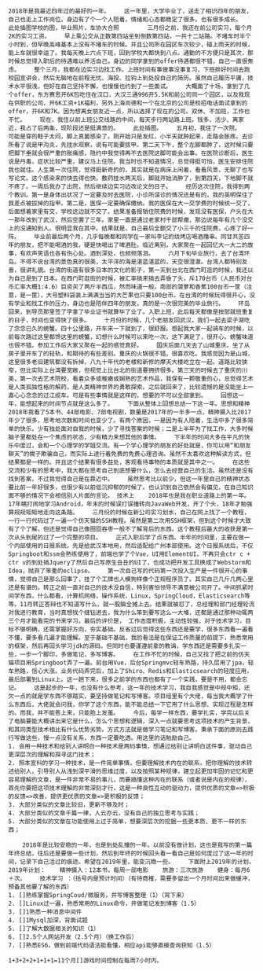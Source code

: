     2018年是我最近四年过的最好的一年。    这一年里，大学毕业了，送走了相识四年的朋友，自己也走上工作岗位。身边有了个一个人陪着，情绪和心态都稳定了很多。也有很多成长。    此处插图学校的图，毕业照片，车协大合照        三月份之前，我还在前公司实习，每个月2K的实习工资。    早上乘公交从正数第四站坐到倒数第四站，一共十二站路。不堵车时半个小时到，但早晚高峰基本上没有不堵车的时候。并且公司所在园区车次较少，碰上雨天的时候，能上车就很幸运了。我每天晚上六点下班，回到学校大都快到八点。通勤的不方便只是其次，那时候总觉得入职后的待遇难以养活自己，身边的同学拿到的offer待遇都很不错，自己一直很焦虑。    整个三月，我都在边实习边找工作。上班时间有事做事没事复习，下班排好时间去跑校园宣讲会，然后无脑地在前程无忧、海投、拉钩上到处投自己的简历。虽然自己履历平庸，技术水平很浅，但好在自己坚持不懈，也慢慢也约到了一些面试。    大概面了十场，拿到了几个offer，东方赛思开6K包吃住在汉口，大汉三通996开5.5K和前公司同一个园区，以及我现在供职的公司，开6K工资+1K福利，另外上海尚德和一个在北京的公司是校招电话面试拿到的offer，开6K和7K。因为想离女朋友近一点，所以选择了现在的公司。双休、不加班，工作也不忙。    现在，我住以前上班公交线路的中间，每天步行两站路上班。钱多、活少、离家近，我占了后两条，现阶段还是挺满意的。    此处插图。    五月初，我住了一次院。    可能是穿的鞋子太闷，脚上真菌感染了。刚开始只是发红，小半天就肿起来，走路会胀疼。去诊所看了说是甲沟炎，先挂水观察，说有可能要拔甲。第二天下午，整个左脚都肿了，这时候只要把脚下垂就会很严重的胀痛感，隐约中我觉得再不去医院这脚可能会出事。在医院诊断后，医生说是丹毒，症状比较严重，建议马上住院。我当时也不知道情况，总觉得挺可怕，医生安排住院我也就住。人生第一次住院，觉得挺新奇的的，其实就是在病床上闲着，看看风景，无聊了也写写论文。这个感染来的快去得也快，敷药挂水两天后，脚就开始消肿了，到第四天，下地脚不就不疼了。一周后我办了出院，然后继续边实习边改论文的日子。    经历这次住院，我得到两个教训。第一是身体出状况了一定要及时去医院，小诊所误诊的情况还是有的，我的英明保住了我差点被拔掉的指甲。第二是，医保一定要确保缴纳。我的医保在大一交学费的时候统一交了，后面想着家里有交，学校这边就不交了。结果准备报销住院费的时候，发现没有医保，户头在大一那年改到了武汉，然后空置了三年。家里一直是通过老家村干部帮缴，那边说每年有几个没交上的没通知到人。很明显我在其中。结果就是，自己最后全额交了小三千的住院费，心疼了好一阵。    毕业前最后两个月，几乎每晚都和同学在一家叫李记的烧烤店喝酒撸串。同甘共苦四年的朋友，把不能喝酒的我，硬是快喝出了啤酒肚。临近离别，大家聚在一起回忆大一大二的故事，有欢声笑语也各有伤心处。酒到深处，也频频落泪。    六月下旬毕业旅行，去了台湾环岛。不得不说台湾的景色真的很美，太平洋的海是湛蓝湛蓝的，天空很澄澈。台湾人都特别友善，很讲礼貌。台湾的街道有很多日本的文化的影子，第一天到台北在西门町逛的时候，我还以为自己是到了日本。在西门町逛街的时候，被汇率搞来搞去弄昏了头，斥170台币（人民币对台币汇率大概1:4.6）巨资买了两斤半西瓜，然而味道一般。南部的菠萝和香蕉100台币一筐（注意，是一筐），大号塑料袋装上满满当当的大芒果也只要100台币。在台湾的时候玩得很开心，没有学业和找工作的压力，身边也是陪伴四年的朋友，真的是一次很完美的毕业旅行。    环岛回来，到导员那里签了字拿了毕业证书就算毕了业了。入职上班，此后每天都像是按部就班重复的日子，时间也变得快了很多。    十月份的时候，几个老朋友回武汉，我们一起去梁子湖吃了念念已久的螃蟹。四十公里路，开车来一下就到了，很舒服。想起我大家一起骑车的时候，以前每次路过这里都馋这里的螃蟹，幻想什么时候可以来吃一次，这下满足了，很开心。螃蟹味道也很不错。参加工作后大家又聚在一起的感觉真好。    国庆后面几天去了山城重庆。坐了从房子里开车了的轻轨，和期待的有些差别。重庆的火锅很不错，很喜欢吃。我感觉因为是山城，这里很多老旧建筑都没有拆掉，八九十年代的老楼和新修的摩天大楼屹立在一起。道路比较狭窄，但比实际上台湾要宽敞，但视觉上比台北的街道要拥挤很多。第三天的时候去了重庆的川美，第一次去艺术院校，看着众多或稚嫩或娴熟的艺术作品，我保有一颗敬重的心，总觉得艺术是人类孤独性格的解药，是人类精神世界的勇敢探索。之后就回来了，比较遗憾的是没能坐上一直心心念念的过江缆车。可是有些事情就是这样的，想要的不可以全部拿到。    回想这一年，能想起来的时间节点就是这么多了。    下面从整体上回想总结一下这一年。思想和精神    2018年我看了5本书、44部电影、7部电视剧，数量是2017年的一半多一点，精神摄入比2017年少了很多，思考地次数和时间也变少了。有两个原因，一是因为有人陪着，生活中多了很多简单的快乐，少有独处面对自我的时候，少了寻找答案的时候；二是上半年为了找工作，大多时候脑子里都处在一个焦虑的状态，少有精力来想其他的事情。    下半年的时间大多在平凡的快乐中度过，会和一个心理学的学姐交流。有一个学心理学的朋友的好处就是，你可以用“和朋友聊天”的幌子欺骗自己，而实际上进行着免费的免费心理咨询。虽然不太喜欢这种解读方式，但结果都是一样的。并且这个结果有很多益处，客观看待事物的本质就是其中之一。    在这些交流和少有的思考中，我大都在思考自己到底想要什么，怎么去经营自己的生活。虽然还是没有找到答案，不过我觉得自己是在靠近中。    虽然思考比以前少，但这一年里自己的精神状态要比前一年好很多，也很少有以前低沉抑郁的时候了。也认识到自己依然会有偏见，在自己知识面不够的情况下会相信别人片面的言论。 技术上    2018年也是我在职业道路上的第一年。17年瞎打闹地学习Android，年末的时候误打误撞转向JavaWeb开发，开了个头，18年才勉强算规规矩矩地走向这条路。    三月份的时候在新公司实习划水，自己在网上找了一个教程，一行一行代码过了一遍一个仿天猫的SSH教程。虽然是第二次用SSH框架，但到这个时候才大致有了个了解，但还是觉得自己像囫囵吞枣一般不了解背后的东西。这个教程后最大的收获是第一次从头到尾的过了一个完整的项目。    正式入职后学了点东西。半年的时间里，主要在做一个内部使用的日报系统。先是给武汉本地用，然后适配给广州本部使用。这个日报系统后，不仅Springboot和ssm会熟练使用了，前端也学了个Vue，UI用ElementUI，不再只会ctr c + ctr v的到处搞Jquery了然后自己写原生丑丑的UI了，也成功把开发工具换成了Webstorm和Idea，抛弃了笨重的eclipse。    第一次自己写的代码第一次投入生产是一件很开心的事情，觉得自己是那么回事了，挂了个工牌也人模狗样像个正规程序员了。其实自己几斤几两心里还是有谱的。转正之前一直对自己的技术没自信，特别害怕领导不满意被公司开了。中间抓紧时间学东西，什么都看，计算机网络，操作系统，Linux，SpringCloud，Elasticsearch等等。11月转正答辩也不知道写什么，就一股脑全摊上去。结果就被怼了，总经理和部门经理轮流对我进行教育，当时真想找个缝钻进去，我为什么笨到要写这么一大堆，还都是通过那种动辄两三个月才能看完的书来学习。最后的评价是， 工作态度积极，主动性较强，对于技术学习，目标不够明确，还需掌握好方向，夯实基础。反省过后觉得这些东西还是要学，很多东西看一遍看不懂，要多看几遍才能理解。至于基础不基础，我的看法是在保证工作质量的前提下，熟悉常用的框架，然后再回头学习jdk的源码。但同时也要谨遵前辈的教诲，学东西还是需要多扎实一些，一步一个脚印，多做笔记，多写博客。    在工作不忙的时候，自己又找了把之前的仿天猫项目用Springboot弄了一遍。前台用Vue，后台Springmvc轻车熟路，持久层用了jpa，轻车熟路，信心大涨。业务代码弄完后，加上了Shiro、Redis和Elasticsearch的轻度应用，最后部署到Linux上。这一趟下来，很多之前学的东西也都有了一个实践，要是不用，都会忘记。    这是起步的一年，也没有什么参考，这一年的技术学习，我自我感觉是中规中矩，还欠一点的就是学东西不够踏实，要坚持做笔记和写博客。项目组里有个大佬，每当我大概学了什么东西后，大佬就会问我，你学了这个东西，能不能总结一下它用了什么思想、实现过程是怎样的。而我，并不能答上来，只能脸上发羞。    今后，每学一样东西，要学扎实，学完以后关了电脑要能大概讲出来它是什么，怎么个思想和逻辑，深入一点就要思考这项技术的产生背景，和其同类型技术相比有什么优势劣势。方式方法就是做学习笔记和写博客。秉承下面的原则去践行写做这些，慢一点没有关系，东西一定要吃透。用这里的话勉励自己。
	1. 会用一种技术和给别人讲明白一种技术是两码事情，想通过给别让讲明白这件事，驱动自己更深层次的理解和探寻这门技术；
	2. 照本宣科的学习一种技术，是一件简单事情，但要理解技术内在的联系，把你理解的技术转述给别人，引导别人从浅到深平滑的思维过度，以及按照某种规律，建立起更加牢固的记忆和更容易理解的文章，是一件非常不易的事儿，而要搞懂这种内在的联系（或者说是内在的规律），首先你要把这项技术理解的非常深刻才行，这是一种良性互动的驱动力，提供优质的文章=>积极的反馈=>改善，提供更优质的文章=>更积极的反馈；
	3. 大部分类似的文章比较旧，更新不够及时；
	4. 大部分类似的文章千篇一律，人云亦云，没有自己的独立思考与实践；
	5. 大部分类似的文章在功能使用上过于简单，想要深层次的挖掘一些更本质、更不一样的东西；

        2018年是比较安稳的一年，也是到处乱撞的一年。以前没有做计划，这也是我写的第一篇年终总结，往后还是要做一些计划，然后到年终的时候回头看一看自己是如何度过了这一年的时间，记录下自己活过的痕迹。希望在2019年里，能变沉稳一些。    下面附上2019年的计划。2019年计划：    精神摄入：12本书，每周一部电影    旅游：三次旅游    健身：每月6＋次。    技术学习 ：（括号内是预计时间）（有待商榷，需要多留出一个月时间出来做缓冲，预备其他要了解的东西）
	1. []熟练掌握SpringCoud/微服务，并写博客整理（1）（背下来）
	2. []Linux过一遍，熟悉常用的Linux命令，并做笔记发到博客（1.5）
	3. []1熟悉一种消息中间件 
	4. []1Mysql加深，背面试题
	5. []了解大数据相关的知识（1）
	6. []2.5个人网站开发（2.5个月）（换工作后）
	7. []熟悉ES6，做到前端代码语法能看懂，相应api能够直接查询获知（1.5）

    1+3+2+2+1+1+1=11个月[]游戏时间控制在每周7小时内。
